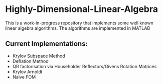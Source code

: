 # Highly-Dimensional-Linear-Algebra
This is a work-in-progress repository that implements some well known linear algebra algorithms.
The algorithms are implemented in MATLAB

## Current Implementations: 
- Krylov Subspace Method
- Deflation Method
- QR factorisation via Householder Reflectors/Givens Rotation Matrices
- Krylov Arnoldi
- Naive FOM
